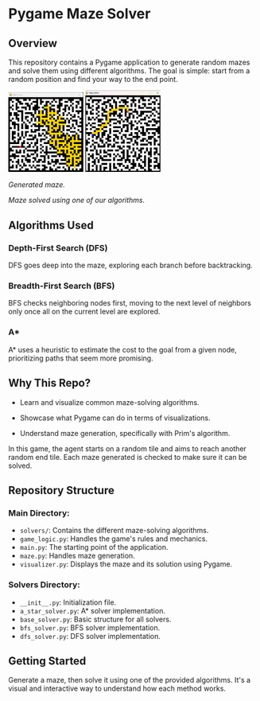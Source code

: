 # Pygame Maze Solver

## Overview
This repository contains a Pygame application to generate random mazes and solve them using different algorithms. The goal is simple: start from a random position and find your way to the end point.

<img src="https://github.com/VenturaBleak/MazeSearch/blob/master/images/maze_solving.png" width="30%" height="30%"> <img src="https://github.com/VenturaBleak/MazeSearch/blob/master/images/maze_shortest_path.png" width="30%" height="30%">

*Generated maze.*

*Maze solved using one of our algorithms.*

## Algorithms Used

### Depth-First Search (DFS)
DFS goes deep into the maze, exploring each branch before backtracking.

### Breadth-First Search (BFS)
BFS checks neighboring nodes first, moving to the next level of neighbors only once all on the current level are explored.

### A*
A* uses a heuristic to estimate the cost to the goal from a given node, prioritizing paths that seem more promising.

## Why This Repo?
- Learn and visualize common maze-solving algorithms.
  
- Showcase what Pygame can do in terms of visualizations.
  
- Understand maze generation, specifically with Prim's algorithm.

In this game, the agent starts on a random tile and aims to reach another random end tile. Each maze generated is checked to make sure it can be solved.

## Repository Structure

### Main Directory:
- `solvers/`: Contains the different maze-solving algorithms.
- `game_logic.py`: Handles the game's rules and mechanics.
- `main.py`: The starting point of the application.
- `maze.py`: Handles maze generation.
- `visualizer.py`: Displays the maze and its solution using Pygame.

### Solvers Directory:
- `__init__.py`: Initialization file.
- `a_star_solver.py`: A* solver implementation.
- `base_solver.py`: Basic structure for all solvers.
- `bfs_solver.py`: BFS solver implementation.
- `dfs_solver.py`: DFS solver implementation.

## Getting Started
Generate a maze, then solve it using one of the provided algorithms. It's a visual and interactive way to understand how each method works.
